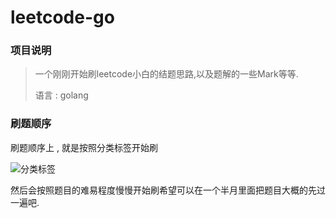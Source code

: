 # leetcode-go

### 项目说明

>  一个刚刚开始刷leetcode小白的结题思路,以及题解的一些Mark等等.
>
> 语言 :  golang





### 刷题顺序



刷题顺序上 , 就是按照分类标签开始刷

![分类标签](https://tva1.sinaimg.cn/large/007S8ZIlgy1ghbbjyjbhej30mn06z0uk.jpg)

然后会按照题目的难易程度慢慢开始刷希望可以在一个半月里面把题目大概的先过一遍吧.

